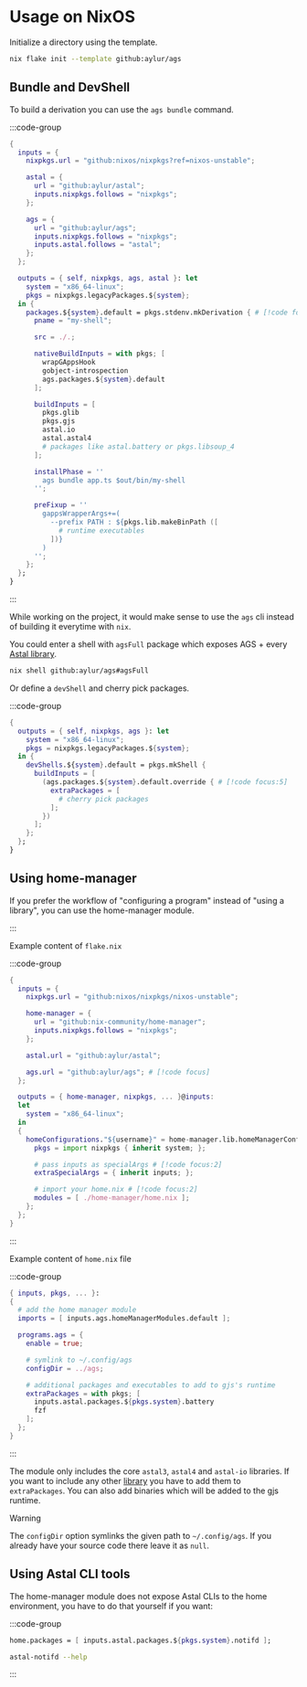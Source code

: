 # Usage on NixOS

Initialize a directory using the template.

```sh
nix flake init --template github:aylur/ags
```

## Bundle and DevShell

To build a derivation you can use the `ags bundle` command.

:::code-group

```nix [<i class="devicon-nixos-plain"></i> flake.nix]
{
  inputs = {
    nixpkgs.url = "github:nixos/nixpkgs?ref=nixos-unstable";

    astal = {
      url = "github:aylur/astal";
      inputs.nixpkgs.follows = "nixpkgs";
    };

    ags = {
      url = "github:aylur/ags";
      inputs.nixpkgs.follows = "nixpkgs";
      inputs.astal.follows = "astal";
    };
  };

  outputs = { self, nixpkgs, ags, astal }: let
    system = "x86_64-linux";
    pkgs = nixpkgs.legacyPackages.${system};
  in {
    packages.${system}.default = pkgs.stdenv.mkDerivation { # [!code focus:31]
      pname = "my-shell";

      src = ./.;

      nativeBuildInputs = with pkgs; [
        wrapGAppsHook
        gobject-introspection
        ags.packages.${system}.default
      ];

      buildInputs = [
        pkgs.glib
        pkgs.gjs
        astal.io
        astal.astal4
        # packages like astal.battery or pkgs.libsoup_4
      ];

      installPhase = ''
        ags bundle app.ts $out/bin/my-shell
      '';

      preFixup = ''
        gappsWrapperArgs+=(
          --prefix PATH : ${pkgs.lib.makeBinPath ([
            # runtime executables
          ])}
        )
      '';
    };
  };
}
```

:::

While working on the project, it would make sense to use the `ags` cli instead
of building it everytime with `nix`.

You could enter a shell with `agsFull` package which exposes AGS + every
[Astal library](https://aylur.github.io/astal/guide/libraries/references#astal-libraries).

```sh
nix shell github:aylur/ags#agsFull
```

Or define a `devShell` and cherry pick packages.

:::code-group

```nix [<i class="devicon-nixos-plain"></i> flake.nix]
{
  outputs = { self, nixpkgs, ags }: let
    system = "x86_64-linux";
    pkgs = nixpkgs.legacyPackages.${system};
  in {
    devShells.${system}.default = pkgs.mkShell {
      buildInputs = [
        (ags.packages.${system}.default.override { # [!code focus:5]
          extraPackages = [
            # cherry pick packages
          ];
        })
      ];
    };
  };
}
```

## Using home-manager

If you prefer the workflow of "configuring a program" instead of "using a
library", you can use the home-manager module.

:::

Example content of `flake.nix`

:::code-group

```nix [<i class="devicon-nixos-plain"></i> flake.nix]
{
  inputs = {
    nixpkgs.url = "github:nixos/nixpkgs/nixos-unstable";

    home-manager = {
      url = "github:nix-community/home-manager";
      inputs.nixpkgs.follows = "nixpkgs";
    };

    astal.url = "github:aylur/astal";

    ags.url = "github:aylur/ags"; # [!code focus]
  };

  outputs = { home-manager, nixpkgs, ... }@inputs:
  let
    system = "x86_64-linux";
  in
  {
    homeConfigurations."${username}" = home-manager.lib.homeManagerConfiguration {
      pkgs = import nixpkgs { inherit system; };

      # pass inputs as specialArgs # [!code focus:2]
      extraSpecialArgs = { inherit inputs; };

      # import your home.nix # [!code focus:2]
      modules = [ ./home-manager/home.nix ];
    };
  };
}
```

:::

Example content of `home.nix` file

:::code-group

```nix [<i class="devicon-nixos-plain"></i> home.nix]
{ inputs, pkgs, ... }:
{
  # add the home manager module
  imports = [ inputs.ags.homeManagerModules.default ];

  programs.ags = {
    enable = true;

    # symlink to ~/.config/ags
    configDir = ../ags;

    # additional packages and executables to add to gjs's runtime
    extraPackages = with pkgs; [
      inputs.astal.packages.${pkgs.system}.battery
      fzf
    ];
  };
}
```

:::

The module only includes the core `astal3`, `astal4` and `astal-io` libraries.
If you want to include any other
[library](https://aylur.github.io/astal/guide/libraries/references#astal-libraries)
you have to add them to `extraPackages`. You can also add binaries which will be
added to the gjs runtime.

> [!WARNING]
>
> The `configDir` option symlinks the given path to `~/.config/ags`. If you
> already have your source code there leave it as `null`.

## Using Astal CLI tools

The home-manager module does not expose Astal CLIs to the home environment, you
have to do that yourself if you want:

:::code-group

```nix [<i class="devicon-nixos-plain"></i> home.nix]
home.packages = [ inputs.astal.packages.${pkgs.system}.notifd ];
```

```sh [<i class="devicon-bash-plain"></i> sh]
astal-notifd --help
```

:::
